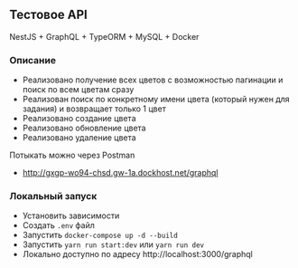 
## Тестовое API

NestJS + GraphQL + TypeORM + MySQL + Docker

### Описание

- Реализовано получение всех цветов с возможностью пагинации и поиск по всем цветам сразу
- Реализован поиск по конкретному имени цвета (который нужен для задания) и возвращает только 1 цвет
- Реализовано создание цвета
- Реализовано обновление цвета
- Реализовано удаление цвета

Потыкать можно через Postman
- http://gxgp-wo94-chsd.gw-1a.dockhost.net/graphql

### Локальный запуск

- Установить зависимости
- Создать `.env` файл
- Запустить `docker-compose up -d --build`
- Запустить `yarn run start:dev` или `yarn run dev`
- Локально доступно по адресу http://localhost:3000/graphql